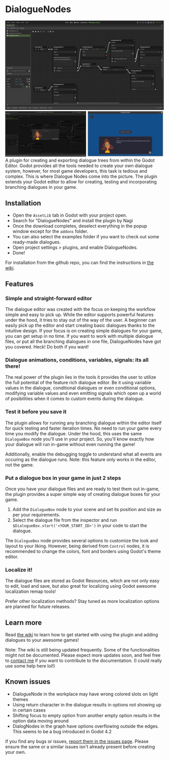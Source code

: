# DialogueNodes
![DialogueNodes editor](.screenshots/DN0.png)
<img src='.screenshots/DN1.png' width='51%'/>
<img src='.screenshots/DN2.png' width='48%'/>
A plugin for creating and exporting dialogue trees from within the Godot Editor.
Godot provides all the tools needed to create your own dialogue system, however, for most game developers, this task is tedious and complex. This is where Dialogue Nodes come into the picture. The plugin extends your Godot editor to allow for creating, testing and incorporating branching dialogues in your game.

#####
## Installation
- Open the `AssetLib` tab in Godot with your project open.
- Search for "DialogueNodes" and install the plugin by Nagi
- Once the download completes, deselect everything in the popup window except for the `addons` folder.
- You can also select the examples folder if you want to check out some ready-made dialogues.
- Open project settings > plugins, and enable DialogueNodes.
- Done!

For installation from the github repo, you can find the instructions in [the wiki](https://github.com/nagidev/DialogueNodes/wiki).

#####
## Features
### Simple and straight-forward editor
The dialogue editor was created with the focus on keeping the workflow simple and easy to pick up. While the editor supports powerful features under the hood, it tries to stay out of the way of the user. A beginner can easily pick up the editor and start creating basic dialogues thanks to the intuitive design. If your focus is on creating simple dialogues for your game, you can get setup in no time. If you want to work with multiple dialogue files, or put all the branching dialogues in one file, DialogueNodes have got you covered. Heck! Do both if you want!

### Dialogue animations, conditions, variables, signals: its all there!
The real power of the plugin lies in the tools it provides the user to utilize the full potential of the feature rich dialogue editor. Be it using variable values in the dialogue, conditional dialogues or even conditional options, modifying variable values and even emitting signals which open up a world of posibilities when it comes to custom events during the dialogue.

### Test it before you save it
The plugin allows for running any branching dialogue within the editor itself for quick testing and faster iteration times. No need to run your game every time you modify the dialogue. Under the hood, this uses the same `DialogueBox` node you'll use in your project. So, you'll know exactly how your dialogue will run in-game without even running the game!

Additionally, enable the debugging toggle to understand what all events are occuring as the dialogue runs. Note: this feature only works in the editor, not the game.

### Put a dialogue box in your game in just 2 steps
Once you have your dialogue files and are ready to test them out in-game, the plugin provides a super simple way of creating dialogue boxes for your game.

1. Add the `DialogueBox` node to your scene and set its position and size as per your requirements.
2. Select the dialogue file from the inspector and run `$DialogueBox.start('<YOUR_START_ID>')` in your code to start the dialogue.

The `DialogueBox` node provides several options to customize the look and layout to your liking. However, being derived from `Control` nodes, it is recommended to change the colors, font and borders using Godot's theme editor.

### Localize it!
The dialogue files are stored as Godot Resources, which are not only easy to edit, load and save, but also great for localizing using Godot awesome localization remap tools!

Prefer other localization methods? Stay tuned as more localization options are planned for future releases.

#####
## Learn more
Read [the wiki](https://github.com/nagidev/DialogueNodes/wiki) to learn how to get started with using the plugin and adding dialogues to your awesome games!

Note: The wiki is still being updated frequently. Some of the functionalities might not be documented. Please expect more updates soon, and feel free to [contact me](https://twitter.com/NagiDev) if you want to contribute to the documentation. (I could really use some help here lol!)

#####
## Known issues
- DialogueNode in the workplace may have wrong colored slots on light themes
- Using return character in the dialogue results in options not showing up in certain cases
- Shifting focus to empty option from another empty option results in the option data moving around
- DialogNodes in the graph have options overflowing outside the edges. This seems to be a bug introduced in Godot 4.2

If you find any bugs or issues, [report them in the issues page](https://github.com/nagidev/DialogueNodes/issues). Please ensure the same or a similar issues isn't already present before creating your own.

